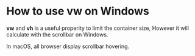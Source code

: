 # How to use vw on Windows
**vw** and **vh** is a useful properity to limit the container size, However it will calculate with the scrollbar on Windows.

In macOS, all browser display scrollbar hovering.